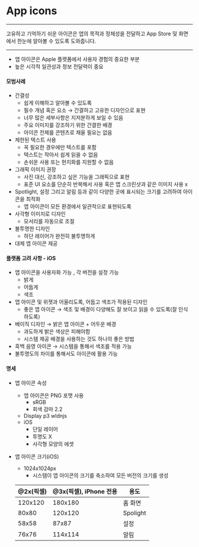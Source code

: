 # App icons

---

<aside>

고유하고 기억하기 쉬운 아이콘은 앱의 목적과 정체성을 전달하고 App Store 및 화면에서 한눈에 알아볼 수 있도록 도와줍니다. 

</aside>

---

- 앱 아이콘은 Apple 플랫폼에서 사용자 경험의 중요한 부분
- 높은 시각적 일관성과 정보 전달력이 중요

#### 모범사례

- 간결성
    - 쉽게 이해하고 알아볼 수 있도록
    - 필수 개념 혹은 요소 → 간결하고 고유한 디자인으로 표현
    - 너무 많은 세부사항은 지저분하게 보일 수 있음
    - 주요 이미지를 강조하기 위한 간결한 배경
    - 아이콘 전체를 콘텐츠로 채울 필요는 없음
- 제한된 텍스트 사용
    - 꼭 필요한 경우에만 텍스트를 포함
    - 텍스트는 작아서 쉽게 읽을 수 없음
    - 손쉬운 사용 또는 현지화를 지원할 수 없음
- 그래픽 이미지 권장
    - 사진 대신, 강조하고 싶은 기능을 그래픽으로 표현
    - 표준 UI 요소를 단순히 반복해서 사용 혹은 앱 스크린샷과 같은 이미지 사용 x
- Spotlight, 설정 그리고 알림 등과 같이 다양한 곳에 표시되는 크기를 고려하여 아이콘을 최적화
    - 앱 아이콘이 모든 환경에서 일관적으로 표현되도록
- 사각형 이미지로 디자인
    - 모서리를 자동으로 조절
- 불투명한 디자인
    - 하단 레이어가 완전히 불투명하게
- 대체 앱 아이콘 제공

#### 플랫폼 고려 사항 - iOS

- 앱 아이콘을 사용자화 가능 , 각 버전을 설정 가능
    - 밝게
    - 어둡게
    - 색조
- 앱 아이콘 및 위젯과 어울리도록, 어둡고 색조가 적용된 디자인
    - 좋은 앱 아이콘 → 색조 및 배경이 다양해도 잘 보이고 읽을 수 있도록(잘 인식 하도록)
- 베이직 디자인 → 밝은 앱 아이콘 + 어두운 배경
    - 과도하게 밝은 색상은 피해야함
    - 시스템 제공 배경을 사용하는 것도 하나의 좋은 방법
- 흑백 음영 아이콘 → 시스템을 통해서 색조를 적용 가능
- 불투명도의 차이를 통해서도 아이콘에 활용 가능

#### 명세

- 앱 아이콘 속성
    - 앱 아이콘은 PNG 포맷 사용
        - sRGB
        - 회색 감마 2.2
    - Display p3 wldnjs
    - iOS
        - 단일 레이어
        - 투명도 X
        - 사각형 모양의 에셋
- 앱 아이콘 크기(iOS)
    - 1024x1024px
        - 시스템이 앱 아이콘의 크기를 축소하여 모든 버전의 크기를 생성
    
    | @2x(픽셀) | @3x(픽셀), iPhone 전용  | 용도 |
    | --- | --- | --- |
    | 120x120 | 180x180 | 홈 화면  |
    | 80x80 | 120x120 | Spolight |
    | 58x58 | 87x87 | 설정 |
    | 76x76 | 114x114 | 알림  |
